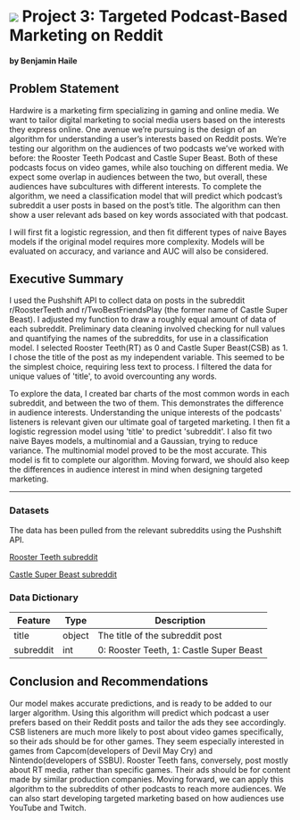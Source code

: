 # ![](https://ga-dash.s3.amazonaws.com/production/assets/logo-9f88ae6c9c3871690e33280fcf557f33.png) Project 3: Targeted Podcast-Based Marketing on Reddit
#### by Benjamin Haile


## Problem Statement

Hardwire is a marketing firm specializing in gaming and online media. We want to tailor digital marketing to social media users based on the interests they express online. One avenue we’re pursuing is the design of an algorithm for understanding a user’s interests based on Reddit posts. We’re testing our algorithm on the audiences of two podcasts we’ve worked with before: the Rooster Teeth Podcast and Castle Super Beast. Both of these podcasts focus on video games, while also touching on different media. We expect some overlap in audiences between the two, but overall, these audiences have subcultures with different interests. To complete the algorithm, we need a classification model that will predict which podcast’s subreddit a user posts in based on the post’s title. The algorithm can then show a user relevant ads based on key words associated with that podcast.

I will first fit a logistic regression, and then fit different types of naive Bayes models if the original model requires more complexity. Models will be evaluated on accuracy, and variance and AUC will also be considered.


## Executive Summary

I used the Pushshift API to collect data on posts in the subreddit r/RoosterTeeth and r/TwoBestFriendsPlay (the former name of Castle Super Beast). I adjusted my function to draw a roughly equal amount of data of each subreddit. Preliminary data cleaning involved checking for null values and quantifying the names of the subreddits, for use in a classification model. I selected Rooster Teeth(RT) as 0 and Castle Super Beast(CSB) as 1. I chose the title of the post as my independent variable. This seemed to be the simplest choice, requiring less text to process. I filtered the data for unique values of 'title', to avoid overcounting any words. 

To explore the data, I created bar charts of the most common words in each subreddit, and between the two of them. This demonstrates the difference in audience interests. Understanding the unique interests of the podcasts' listeners is relevant given our ultimate goal of targeted marketing. I then fit a logistic regression model using 'title' to predict 'subreddit'. I also fit two naive Bayes models, a multinomial and a Gaussian, trying to reduce variance. The multinomial model proved to be the most accurate. This model is fit to complete our algorithm. Moving forward, we should also keep the differences in audience interest in mind when designing targeted marketing.

---

### Datasets

The data has been pulled from the relevant subreddits using the Pushshift API.

[Rooster Teeth subreddit](https://www.reddit.com/r/roosterteeth/)

[Castle Super Beast subreddit](https://www.reddit.com/r/TwoBestFriendsPlay/)

### Data Dictionary

|Feature|Type|Description|
|---|---|---|
|title|object|The title of the subreddit post|
|subreddit|int|0: Rooster Teeth, 1: Castle Super Beast|


## Conclusion and Recommendations

Our model makes accurate predictions, and is ready to be added to our larger algorithm. Using this algorithm will predict which podcast a user prefers based on their Reddit posts and tailor the ads they see accordingly. CSB listeners are much more likely to post about video games specifically, so their ads should be for other games. They seem especially interested in games from Capcom(developers of Devil May Cry) and Nintendo(developers of SSBU). Rooster Teeth fans, conversely, post mostly about RT media, rather than specific games. Their ads should be for content made by similar production companies. Moving forward, we can apply this algorithm to the subreddits of other podcasts to reach more audiences. We can also start developing targeted marketing based on how audiences use YouTube and Twitch.
